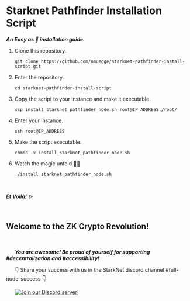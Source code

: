 # Starknet Pathfinder Installation Script

***An Easy as 🥧 installation guide.***

1. Clone this repository.
    
    ```console
    git clone https://github.com/nmuegge/starknet-pathfinder-install-script.git
    ```
    
2. Enter the repository.

    ```console
    cd starknet-pathfinder-install-script
    ```
    
3. Copy the script to your instance and make it executable.

    ```console
    scp install_starknet_pathfinder_node.sh root@IP_ADDRESS:/root/
    ```
      
4. Enter your instance.

    ```console
    ssh root@IP_ADDRESS
    ```

5. Make the script executable.

    ```console
    chmod -x install_starknet_pathfinder_node.sh
    ```

      
6. Watch the magic unfold 🧙‍🪄 

    ```console
    ./install_starknet_pathfinder_node.sh
    ```
       
&nbsp;

***Et Voilà! ✨***

&nbsp;

## Welcome to the ZK Crypto Revolution!

&nbsp;

&nbsp;&nbsp;&nbsp;&nbsp;&nbsp;&nbsp;***You are awesome! Be proud of yourself for supporting #decentralization and #accessibility!***

&nbsp;&nbsp;&nbsp;&nbsp;&nbsp;&nbsp;👇 Share your success with us in the StarkNet discord channel #full-node-success 👇

&nbsp;&nbsp;&nbsp;&nbsp;&nbsp;&nbsp;[![Join our Discord server!](https://invidget.switchblade.xyz/Fx6zFE7n?theme=light)](https://discord.gg/Fx6zFE7n)

